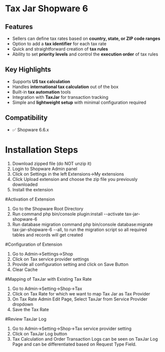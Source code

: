 # Tax Jar Shopware 6

## Features

- Sellers can define tax rates based on **country, state, or ZIP code ranges**  
- Option to add a **tax identifier** for each tax rate  
- Quick and straightforward creation of **tax rules**  
- Ability to set **priority levels** and control the **execution order** of tax rules  

## Key Highlights

- Supports **US tax calculation**  
- Handles **international tax calculation** out of the box  
- Built-in **tax automation** tools  
- Integration with **TaxJar** for transaction tracking  
- Simple and **lightweight setup** with minimal configuration required

## Compatibility
- ✅ Shopware 6.6.x 


# Installation Steps
1) Download zipped file (do NOT unzip it)
2) Login to Shopware Admin panel
3) Click on Settings in the left Extensions->My extensions
4) Click Upload extension and choose the zip file you previously downloaded
5) Install the extension

#Activation of Extension
1) Go to the Shopware Root Directory
2) Run command php bin/console plugin:install --activate tax-jar-shopware-6
3) Run database migration command php bin/console database:migrate tax-jar-shopware-6 --all, to run the migration script so all required tables and records will get created

#Configuration of Extension
1) Go to Admin->Settings->Shop
2) Click on Tax service provider settings
3) Provide all configuration setting and click on Save Button
4) Clear Cache

#Mapping of TaxJar with Existing Tax Rate
1) Go to Admin->Setting->Shop->Tax
2) Click on Tax Rate for which we want to map Tax Jar as Tax Provider
3) On Tax Rate Admin Edit Page, Select TaxJar from Service Provider dropdown
4) Save the Tax Rate

#Review TaxJar Log
1) Go to Admin->Setting->Shop->Tax service provider setting
2) Click on TaxJar Log button
3) Tax Calculation and Order Transaction Logs can be seen on TaxJar Log Page and can be differentiated based on Request Type Field.
